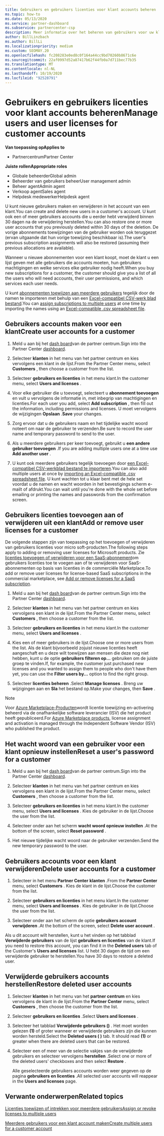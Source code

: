 ```yaml
---
title: Gebruikers en gebruikers licenties voor klant accounts beheren
ms.topic: how-to
ms.date: 05/13/2020
ms.service: partner-dashboard
ms.subservice: partnercenter-csp
description: Meer informatie over het beheren van gebruikers voor uw klanten in partner centrum, zoals het maken van gebruikers accounts, het toevoegen of verwijderen van gebruikers licenties, het opnieuw instellen van gebruikers wachtwoorden en het verwijderen of herstellen van gebruikers accounts.
author: BillLinzbach
ms.author: BillLi
ms.localizationpriority: medium
ms.custom: SEOMAY.20
ms.openlocfilehash: fc208283e0ed8c0f164a44cc9bd70260b8671c6e
ms.sourcegitcommit: 22af0997d52a87417b62f44fb0a7d711bec77b35
ms.translationtype: MT
ms.contentlocale: nl-NL
ms.lasthandoff: 10/19/2020
ms.locfileid: "92528791"
---
```

# <a name="manage-users-and-user-licenses-for-customer-accounts"></a><span data-ttu-id="6e7ce-103">Gebruikers en gebruikers licenties voor klant accounts beheren</span><span class="sxs-lookup"><span data-stu-id="6e7ce-103">Manage users and user licenses for customer accounts</span></span>

<span data-ttu-id="6e7ce-104">**Van toepassing op**</span><span class="sxs-lookup"><span data-stu-id="6e7ce-104">**Applies to**</span></span>

- <span data-ttu-id="6e7ce-105">Partnercentrum</span><span class="sxs-lookup"><span data-stu-id="6e7ce-105">Partner Center</span></span>

<span data-ttu-id="6e7ce-106">**Juiste rollen**</span><span class="sxs-lookup"><span data-stu-id="6e7ce-106">**Appropriate roles**</span></span>

- <span data-ttu-id="6e7ce-107">Globale beheerder</span><span class="sxs-lookup"><span data-stu-id="6e7ce-107">Global admin</span></span>
- <span data-ttu-id="6e7ce-108">Beheerder van gebruikers beheer</span><span class="sxs-lookup"><span data-stu-id="6e7ce-108">User management admin</span></span>
- <span data-ttu-id="6e7ce-109">Beheer agent</span><span class="sxs-lookup"><span data-stu-id="6e7ce-109">Admin agent</span></span>
- <span data-ttu-id="6e7ce-110">Verkoop agent</span><span class="sxs-lookup"><span data-stu-id="6e7ce-110">Sales agent</span></span>
- <span data-ttu-id="6e7ce-111">Helpdesk medewerker</span><span class="sxs-lookup"><span data-stu-id="6e7ce-111">Helpdesk agent</span></span>

<span data-ttu-id="6e7ce-112">U kunt nieuwe gebruikers maken en verwijderen in het account van een klant.</span><span class="sxs-lookup"><span data-stu-id="6e7ce-112">You can create and delete new users in a customer's account.</span></span> <span data-ttu-id="6e7ce-113">U kunt ook een of meer gebruikers accounts die u eerder hebt verwijderd binnen 30 dagen na de verwijdering herstellen.</span><span class="sxs-lookup"><span data-stu-id="6e7ce-113">You can also restore one or more user accounts that you previously deleted within 30 days of the deletion.</span></span> <span data-ttu-id="6e7ce-114">De vorige abonnements toewijzingen van de gebruiker worden ook teruggezet (ervan uitgaande dat hun vorige toewijzing beschikbaar is).</span><span class="sxs-lookup"><span data-stu-id="6e7ce-114">The user's previous subscription assignments will also be restored (assuming their previous allocations are available).</span></span>

<span data-ttu-id="6e7ce-115">Wanneer u nieuwe abonnementen voor een klant koopt, moet de klant u een lijst geven met alle gebruikers die accounts moeten, hun gebruikers machtigingen en welke services elke gebruiker nodig heeft.</span><span class="sxs-lookup"><span data-stu-id="6e7ce-115">When you buy new subscriptions for a customer, the customer should give you a list of all the users who will need accounts, their user permissions, and which services each user needs.</span></span>  

<span data-ttu-id="6e7ce-116">U kunt [abonnementen toewijzen aan meerdere gebruikers](bulk-license-provisioning-for-multiple-users.md) tegelijk door de namen te importeren met behulp van een [Excel-compatibel CSV-werk blad bestand](adding-multiple-users-to-a-customer-account.md).</span><span class="sxs-lookup"><span data-stu-id="6e7ce-116">You can [assign subscriptions to multiple users](bulk-license-provisioning-for-multiple-users.md) at one time by importing the names using an [Excel-compatible .csv spreadsheet file](adding-multiple-users-to-a-customer-account.md).</span></span>

<a href="" id="createuseraccounts"></a>

## <a name="create-user-accounts-for-a-customer"></a><span data-ttu-id="6e7ce-117">Gebruikers accounts maken voor een klant</span><span class="sxs-lookup"><span data-stu-id="6e7ce-117">Create user accounts for a customer</span></span>

1. <span data-ttu-id="6e7ce-118">Meld u aan bij het [dash board](https://partner.microsoft.com/dashboard)van de partner centrum.</span><span class="sxs-lookup"><span data-stu-id="6e7ce-118">Sign into the Partner Center [dashboard](https://partner.microsoft.com/dashboard).</span></span>

2. <span data-ttu-id="6e7ce-119">Selecteer **klanten** in het menu van het partner centrum en kies vervolgens een klant in de lijst.</span><span class="sxs-lookup"><span data-stu-id="6e7ce-119">From the Partner Center menu, select **Customers** , then choose a customer from the list.</span></span>

3. <span data-ttu-id="6e7ce-120">Selecteer **gebruikers en licenties** in het menu klant.</span><span class="sxs-lookup"><span data-stu-id="6e7ce-120">In the customer menu, select **Users and licenses** .</span></span>

4. <span data-ttu-id="6e7ce-121">Voor elke gebruiker die u toevoegt, selecteert u **abonnement toevoegen** en vult u vervolgens de informatie in, met inbegrip van machtigingen en licenties.</span><span class="sxs-lookup"><span data-stu-id="6e7ce-121">For each user you add, select **Add subscription** , then fill out the information, including permissions and licenses.</span></span> <span data-ttu-id="6e7ce-122">U moet vervolgens de wijzigingen **Opslaan** .</span><span class="sxs-lookup"><span data-stu-id="6e7ce-122">**Save** your changes.</span></span>

5. <span data-ttu-id="6e7ce-123">Zorg ervoor dat u de gebruikers naam en het tijdelijke wacht woord noteert om naar de gebruiker te verzenden.</span><span class="sxs-lookup"><span data-stu-id="6e7ce-123">Be sure to record the user name and temporary password to send to the user.</span></span>

6. <span data-ttu-id="6e7ce-124">Als u meerdere gebruikers per keer toevoegt, gebruikt u **een andere gebruiker toevoegen** .</span><span class="sxs-lookup"><span data-stu-id="6e7ce-124">If you are adding multiple users one at a time use **Add another user** .</span></span>

7. <span data-ttu-id="6e7ce-125">U kunt ook meerdere gebruikers tegelijk toevoegen door [een Excel-compatibel CSV-werkblad bestand te importeren](adding-multiple-users-to-a-customer-account.md).</span><span class="sxs-lookup"><span data-stu-id="6e7ce-125">You can also add multiple users at once by [importing an Excel-compatible .csv spreadsheet file](adding-multiple-users-to-a-customer-account.md).</span></span> <span data-ttu-id="6e7ce-126">U kunt wachten tot u klaar bent met de hele set voordat u de namen en wacht woorden in het bevestigings scherm e-mailt of afdrukt.</span><span class="sxs-lookup"><span data-stu-id="6e7ce-126">You can wait until you're done with the whole set before emailing or printing the names and passwords from the confirmation screen.</span></span>

<a href="" id="userlicensing"></a>

## <a name="add-or-remove-user-licenses-for-a-customer"></a><span data-ttu-id="6e7ce-127">Gebruikers licenties toevoegen aan of verwijderen uit een klant</span><span class="sxs-lookup"><span data-stu-id="6e7ce-127">Add or remove user licenses for a customer</span></span>

<span data-ttu-id="6e7ce-128">De volgende stappen zijn van toepassing op het toevoegen of verwijderen van gebruikers licenties voor micro soft-producten.</span><span class="sxs-lookup"><span data-stu-id="6e7ce-128">The following steps apply to adding or removing user licenses for Microsoft products.</span></span> <span data-ttu-id="6e7ce-129">Zie [licenties toevoegen of verwijderen voor een SaaS-abonnement](csp-commercial-marketplace-manage.md#add-or-remove-licenses-for-a-saas-subscription)om gebruikers licenties toe te voegen aan of te verwijderen voor SaaS-abonnementen op basis van licenties in de commerciële Marketplace.</span><span class="sxs-lookup"><span data-stu-id="6e7ce-129">To add or remove user licenses for license-based SaaS subscriptions in the commercial marketplace, see [Add or remove licenses for a SaaS subscription](csp-commercial-marketplace-manage.md#add-or-remove-licenses-for-a-saas-subscription).</span></span>

1. <span data-ttu-id="6e7ce-130">Meld u aan bij het [dash board](https://partner.microsoft.com/dashboard)van de partner centrum.</span><span class="sxs-lookup"><span data-stu-id="6e7ce-130">Sign into the Partner Center [dashboard](https://partner.microsoft.com/dashboard).</span></span>

2. <span data-ttu-id="6e7ce-131">Selecteer **klanten** in het menu van het partner centrum en kies vervolgens een klant in de lijst.</span><span class="sxs-lookup"><span data-stu-id="6e7ce-131">From the Partner Center menu, select **Customers** , then choose a customer from the list.</span></span>

3. <span data-ttu-id="6e7ce-132">Selecteer **gebruikers en licenties** in het menu klant.</span><span class="sxs-lookup"><span data-stu-id="6e7ce-132">In the customer menu, select **Users and licenses** .</span></span>

4. <span data-ttu-id="6e7ce-133">Kies een of meer gebruikers in de lijst.</span><span class="sxs-lookup"><span data-stu-id="6e7ce-133">Choose one or more users from the list.</span></span> <span data-ttu-id="6e7ce-134">Als de klant bijvoorbeeld zojuist nieuwe licenties heeft aangeschaft en u deze wilt toewijzen aan mensen die deze nog niet hebben, kunt u de optie **gebruikers filteren op...** gebruiken om de juiste groep te vinden.</span><span class="sxs-lookup"><span data-stu-id="6e7ce-134">If, for example, the customer just purchased new licenses and you wanted to assign them to people who don't have them yet, you can use the **Filter users by...** option to find the right group.</span></span>

5. <span data-ttu-id="6e7ce-135">Selecteer **licenties beheren** .</span><span class="sxs-lookup"><span data-stu-id="6e7ce-135">Select **Manage licenses** .</span></span> <span data-ttu-id="6e7ce-136">Breng uw wijzigingen aan en **Sla** het bestand op.</span><span class="sxs-lookup"><span data-stu-id="6e7ce-136">Make your changes, then **Save** .</span></span>

> [!NOTE]
> <span data-ttu-id="6e7ce-137">Voor [Azure Marketplace-Producten](csp-commercial-marketplace-manage.md#assign-licenses-and-activate-a-subscription-on-behalf-of-a-customer)wordt licentie toewijzing en-activering beheerd via de onafhankelijke software leverancier (ISV) die het product heeft gepubliceerd.</span><span class="sxs-lookup"><span data-stu-id="6e7ce-137">For [Azure Marketplace products](csp-commercial-marketplace-manage.md#assign-licenses-and-activate-a-subscription-on-behalf-of-a-customer), license assignment and activation is managed through the Independent Software Vendor (ISV) who published the product.</span></span>

<a href="" id="resetpassword"></a>

## <a name="reset-a-users-password-for-a-customer"></a><span data-ttu-id="6e7ce-138">Het wacht woord van een gebruiker voor een klant opnieuw instellen</span><span class="sxs-lookup"><span data-stu-id="6e7ce-138">Reset a user's password for a customer</span></span>

1. <span data-ttu-id="6e7ce-139">Meld u aan bij het [dash board](https://partner.microsoft.com/dashboard)van de partner centrum.</span><span class="sxs-lookup"><span data-stu-id="6e7ce-139">Sign into the Partner Center [dashboard](https://partner.microsoft.com/dashboard).</span></span>

2. <span data-ttu-id="6e7ce-140">Selecteer **klanten** in het menu van het partner centrum en kies vervolgens een klant in de lijst.</span><span class="sxs-lookup"><span data-stu-id="6e7ce-140">From the Partner Center menu, select **Customers** , then choose a customer from the list.</span></span>

3.  <span data-ttu-id="6e7ce-141">Selecteer **gebruikers en licenties** in het menu klant.</span><span class="sxs-lookup"><span data-stu-id="6e7ce-141">In the customer menu, select **Users and licenses** .</span></span> <span data-ttu-id="6e7ce-142">Kies de gebruiker in de lijst.</span><span class="sxs-lookup"><span data-stu-id="6e7ce-142">Choose the user from the list.</span></span>

4.  <span data-ttu-id="6e7ce-143">Selecteer onder aan het scherm **wacht woord opnieuw instellen** .</span><span class="sxs-lookup"><span data-stu-id="6e7ce-143">At the bottom of the screen, select **Reset password** .</span></span> 

5.  <span data-ttu-id="6e7ce-144">Het nieuwe tijdelijke wacht woord naar de gebruiker verzenden.</span><span class="sxs-lookup"><span data-stu-id="6e7ce-144">Send the new temporary password to the user.</span></span>

<a href="" id="deleteuseraccounts"></a>

## <a name="delete-user-accounts-for-a-customer"></a><span data-ttu-id="6e7ce-145">Gebruikers accounts voor een klant verwijderen</span><span class="sxs-lookup"><span data-stu-id="6e7ce-145">Delete user accounts for a customer</span></span>

1.  <span data-ttu-id="6e7ce-146">Selecteer in het menu **Partner Center** **klanten** .</span><span class="sxs-lookup"><span data-stu-id="6e7ce-146">From the **Partner Center** menu, select **Customers** .</span></span> <span data-ttu-id="6e7ce-147">Kies de klant in de lijst.</span><span class="sxs-lookup"><span data-stu-id="6e7ce-147">Choose the customer from the list.</span></span>

2.  <span data-ttu-id="6e7ce-148">Selecteer **gebruikers en licenties** in het menu klant.</span><span class="sxs-lookup"><span data-stu-id="6e7ce-148">In the customer menu, select **Users and licenses** .</span></span> <span data-ttu-id="6e7ce-149">Kies de gebruiker in de lijst.</span><span class="sxs-lookup"><span data-stu-id="6e7ce-149">Choose the user from the list.</span></span>

3.  <span data-ttu-id="6e7ce-150">Selecteer onder aan het scherm de optie **gebruikers account verwijderen** .</span><span class="sxs-lookup"><span data-stu-id="6e7ce-150">At the bottom of the screen, select **Delete user account** .</span></span>

<span data-ttu-id="6e7ce-151">Als u dit account wilt herstellen, kunt u het vinden op het tabblad **Verwijderde gebruikers** van de lijst **gebruikers en licenties** van de klant.</span><span class="sxs-lookup"><span data-stu-id="6e7ce-151">If you need to restore this account, you can find it in the **Deleted users** tab of the Customer's **Users and licenses** list.</span></span> <span data-ttu-id="6e7ce-152">U hebt 30 dagen de tijd om een verwijderde gebruiker te herstellen.</span><span class="sxs-lookup"><span data-stu-id="6e7ce-152">You have 30 days to restore a deleted user.</span></span>

<a href="" id="restoreuseraccounts"></a>

## <a name="restore-deleted-user-accounts"></a><span data-ttu-id="6e7ce-153">Verwijderde gebruikers accounts herstellen</span><span class="sxs-lookup"><span data-stu-id="6e7ce-153">Restore deleted user accounts</span></span>

1.  <span data-ttu-id="6e7ce-154">Selecteer **klanten** in het menu van het **partner centrum** en kies vervolgens de klant in de lijst.</span><span class="sxs-lookup"><span data-stu-id="6e7ce-154">From the **Partner Center** menu, select **Customers** , then choose the customer from the list.</span></span>

2.  <span data-ttu-id="6e7ce-155">Selecteer **gebruikers en licenties** .</span><span class="sxs-lookup"><span data-stu-id="6e7ce-155">Select **Users and licenses** .</span></span>

3.  <span data-ttu-id="6e7ce-156">Selecteer het tabblad **Verwijderde gebruikers ()** . Het moet worden gelezen **(1)** of groter wanneer er verwijderde gebruikers zijn die kunnen worden hersteld.</span><span class="sxs-lookup"><span data-stu-id="6e7ce-156">Select the **Deleted users ( )** tab. It should read **(1)** or greater when there are deleted users that can be restored.</span></span>

4.  <span data-ttu-id="6e7ce-157">Selecteer een of meer van de selectie vakjes van de verwijderde gebruikers en selecteer vervolgens **herstellen** .</span><span class="sxs-lookup"><span data-stu-id="6e7ce-157">Select one or more of the deleted users' checkboxes and then select **Restore** .</span></span>

    <span data-ttu-id="6e7ce-158">Alle geselecteerde gebruikers accounts worden weer gegeven op de pagina **gebruikers en licenties** .</span><span class="sxs-lookup"><span data-stu-id="6e7ce-158">All selected user accounts will reappear in the **Users and licenses** page.</span></span>

## <a name="related-topics"></a><span data-ttu-id="6e7ce-159">Verwante onderwerpen</span><span class="sxs-lookup"><span data-stu-id="6e7ce-159">Related topics</span></span>


[<span data-ttu-id="6e7ce-160">Licenties toewijzen of intrekken voor meerdere gebruikers</span><span class="sxs-lookup"><span data-stu-id="6e7ce-160">Assign or revoke licenses to multiple users</span></span>](bulk-license-provisioning-for-multiple-users.md)

[<span data-ttu-id="6e7ce-161">Meerdere gebruikers voor een klant account maken</span><span class="sxs-lookup"><span data-stu-id="6e7ce-161">Create multiple users for a customer account</span></span>](adding-multiple-users-to-a-customer-account.md)